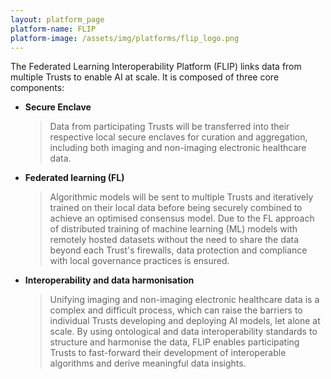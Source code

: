 ```yaml
---
layout: platform_page
platform-name: FLIP
platform-image: /assets/img/platforms/flip_logo.png
---
```


The Federated Learning Interoperability Platform (FLIP) links data from multiple Trusts to enable AI at scale. It is composed of three core components:

- **Secure Enclave**
  > Data from participating Trusts will be transferred into their respective local secure enclaves for curation and aggregation, including both imaging and non-imaging electronic healthcare data. 
- **Federated learning (FL)**
  >  Algorithmic models will be sent to multiple Trusts and iteratively trained on their local data before being securely combined to achieve an optimised consensus model. Due to the FL approach of distributed training of machine learning (ML) models with remotely hosted datasets without the need to share the data beyond each Trust's firewalls, data protection and compliance with local governance practices is ensured. 
- **Interoperability and data harmonisation**
  > Unifying imaging and non-imaging electronic healthcare data is a complex and difficult process, which can raise the barriers to individual Trusts developing and deploying AI models, let alone at scale. By using ontological and data interoperability standards to structure and harmonise the data, FLIP enables participating Trusts to fast-forward their development of interoperable algorithms and derive meaningful data insights.
